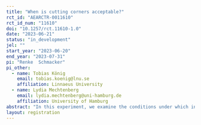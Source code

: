 ```yaml
---
title: "When is cutting corners acceptable?"
rct_id: "AEARCTR-0011610"
rct_id_num: "11610"
doi: "10.1257/rct.11610-1.0"
date: "2023-06-21"
status: "in_development"
jel: ""
start_year: "2023-06-20"
end_year: "2023-07-31"
pi: "Renke  Schmacker"
pi_other:
  - name: Tobias König
    email: tobias.koenig@lnu.se
    affiliation: Linnaeus University
  - name: Lydia Mechtenberg
    email: lydia.mechtenberg@uni-hamburg.de
    affiliation: University of Hamburg
abstract: "In this experiment, we examine the conditions under which individuals consider the exploitation of loopholes acceptable. The experiment involves two types of participants: workers and spectators. Workers are matched into groups of four and are supposed to pay a tax designed to equalize their incomes. However, they have the option to work on a calculation task to reduce their tax rate at the expense of other participants. The calculation task contains a loophole, which allows workers to strongly lower their tax rate. Spectators judge whether exploiting the loophole is appropriate or not. They can decide whether to close the loophole in future sessions or whether to sanction workers who exploited the loophole. In separate treatments, we vary whether pre-tax incomes reflect earned merits, how difficult it is to detect the loophole, and the efficiency costs of redistribution."
layout: registration
---
```


